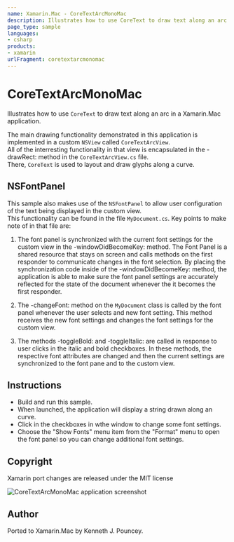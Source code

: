 ```yaml
---
name: Xamarin.Mac - CoreTextArcMonoMac
description: Illustrates how to use CoreText to draw text along an arc in a Xamarin.Mac application. The main drawing functionality demonstrated in this...
page_type: sample
languages:
- csharp
products:
- xamarin
urlFragment: coretextarcmonomac
---
```

# CoreTextArcMonoMac

Illustrates how to use `CoreText` to draw text along an arc in a Xamarin.Mac application.

The main drawing functionality demonstrated in this application is implemented in a custom `NSView` called `CoreTextArcView`.  
All of the interresting functionality in that view is encapsulated in the  -drawRect: method in the `CoreTextArcView.cs` file.  
There, `CoreText` is used to layout and draw glyphs along a curve.

## NSFontPanel

This sample also makes use of the `NSFontPanel` to allow user configuration of the text being displayed in the custom view.  
This functionality can be found in the file `MyDocument.cs`. Key points to make note of in that file are:

1. The font panel is synchronized with the current font settings for the custom view in the -windowDidBecomeKey: method. The Font Panel is a shared resource that stays on screen and calls methods on the first responder to communicate changes in the font selection. By placing the synchronization code inside of the -windowDidBecomeKey: method, the application is able to make sure the font panel settings are accurately reflected for the state of the document whenever the it becomes the first responder.

2. The -changeFont: method on the `MyDocument` class is called by the font panel whenever the user selects and new font setting. This method receives the new font settings and changes the font settings for the custom view.

3. The methods -toggleBold: and -toggleItalic: are called in response to user clicks in the italic and bold checkboxes. In these methods, the respective font attributes are changed and then the current settings are synchronized to the font pane and to the custom view.

## Instructions

* Build and run this sample.  
* When launched, the application will display a string drawn along an curve.  
* Click in the checkboxes in wthe window to change some font settings.  
* Choose the "Show Fonts" menu item from the "Format" menu to open the font panel so you can change additional font settings.

## Copyright

Xamarin port changes are released under the MIT license

![CoreTextArcMonoMac application screenshot](Screenshots/0.png "CoreTextArcMonoMac application screenshot")

## Author

Ported to Xamarin.Mac by Kenneth J. Pouncey.

